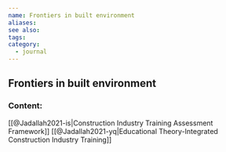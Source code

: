 ```yaml
---
name: Frontiers in built environment
aliases:
see also:
tags:
category:
  - journal
---
```


## Frontiers in built environment

### Content:
[[@Jadallah2021-is|Construction Industry Training Assessment Framework]]
[[@Jadallah2021-yq|Educational Theory-Integrated Construction Industry Training]]